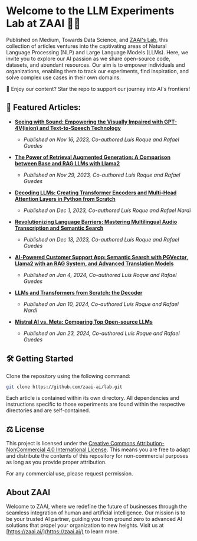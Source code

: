 # Welcome to the LLM Experiments Lab at ZAAI 🧠🤖

Published on Medium, Towards Data Science, and [ZAAI's Lab](https://zaai.ai/lab), this collection of articles ventures into the captivating areas of Natural Language Processing (NLP) and Large Language Models (LLMs). Here, we invite you to explore our AI passion as we share open-source code, datasets, and abundant resources. Our aim is to empower individuals and organizations, enabling them to track our experiments, find inspiration, and solve complex use cases in their own domains.

🌟 Enjoy our content? Star the repo to support our journey into AI's frontiers!

## 📜 Featured Articles:

- **[Seeing with Sound: Empowering the Visually Impaired with GPT-4V(ision) and Text-to-Speech Technology](https://towardsdatascience.com/seeing-with-sound-empowering-the-visually-impaired-with-gpt-4v-ision-and-text-to-speech-bb5807b4e08c)**
  - *Published on Nov 16, 2023, Co-authored Luís Roque and Rafael Guedes*

- **[The Power of Retrieval Augmented Generation: A Comparison between Base and RAG LLMs with Llama2](https://towardsdatascience.com/the-power-of-retrieval-augmented-generation-a-comparison-between-base-and-rag-llms-with-llama2-368865762c0d)**
  - *Published on Nov 29, 2023, Co-authored Luís Roque and Rafael Guedes*

- **[Decoding LLMs: Creating Transformer Encoders and Multi-Head Attention Layers in Python from Scratch](https://towardsdatascience.com/decoding-llms-creating-transformer-encoders-and-multi-head-attention-layers-in-python-from-scratch-631429553ce8)**
  - *Published on Dec 1, 2023, Co-authored Luís Roque and  Rafael Nardi*

- **[Revolutionizing Language Barriers: Mastering Multilingual Audio Transcription and Semantic Search](https://towardsdatascience.com/revolutionizing-language-barriers-mastering-multilingual-audio-transcription-and-semantic-search-5540f038778d)**
  - *Published on Dec 13, 2023, Co-authored Luís Roque and Rafael Guedes*

- **[AI-Powered Customer Support App: Semantic Search with PGVector, Llama2 with an RAG System, and Advanced Translation Models](https://medium.com/towards-data-science/ai-powered-customer-support-app-semantic-search-with-pgvector-llama2-with-an-rag-system-and-fc1eef1738d8)**
  - *Published on Jan 4, 2024, Co-authored Luís Roque and Rafael Guedes*

- **[LLMs and Transformers from Scratch: the Decoder](https://towardsdatascience.com/llms-and-transformers-from-scratch-the-decoder-d533008629c5)**
  - *Published on Jan 10, 2024, Co-authored Luís Roque and Rafael Nardi*

- **[Mistral AI vs. Meta: Comparing Top Open-source LLMs](https://towardsdatascience.com/mistral-ai-vs-meta-comparing-top-open-source-llms-565c1bc1516e)**
  - *Published on Jan 23, 2024, Co-authored Luís Roque and Rafael Guedes*

## 🛠 Getting Started

Clone the repository using the following command:
   ```bash
   git clone https://github.com/zaai-ai/lab.git
   ```

Each article is contained within its own directory. All dependencies and instructions specific to those experiments are found within the respective directories and are self-contained.

## ⚖️ License

This project is licensed under the [Creative Commons Attribution-NonCommercial 4.0 International License](https://creativecommons.org/licenses/by-nc/4.0/). This means you are free to adapt and distribute the contents of this repository for non-commercial purposes as long as you provide proper attribution.

For any commercial use, please request permission.

## About ZAAI

Welcome to ZAAI, where we redefine the future of businesses through the seamless integration of human and artificial intelligence. Our mission is to be your trusted AI partner, guiding you from ground zero to advanced AI solutions that propel your organization to new heights. Visit us at [https://zaai.ai/](https://zaai.ai/) to learn more.
